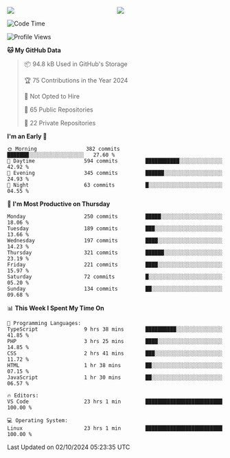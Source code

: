 <p style="display:flex;align-items:center;column-gap:0.5rem;" align="center">
  <img style="flex-grow:1;align-self:stretch;object-fit:cover;"  src ="https://github-readme-stats.vercel.app/api?username=gnoluv9x&show_icons=true&count_private=true&theme=chartreuse-dark&hide_border=true">
  <img style="flex-grow:1;align-self:stretch;object-fit:cover;"src ="https://github-readme-stats.vercel.app/api/top-langs/?username=gnoluv9x&layout=compact&hide_border=true&theme=chartreuse-dark&&langs_count=6&hide=jupyter%20notebook,tex,css,php&exclude_repo=Pacman-AI">
</p>

<!--START_SECTION:waka-->
![Code Time](http://img.shields.io/badge/Code%20Time-874%20hrs%2053%20mins-blue)

![Profile Views](http://img.shields.io/badge/Profile%20Views-0-blue)

**🐱 My GitHub Data** 

> 📦 94.8 kB Used in GitHub's Storage 
 > 
> 🏆 75 Contributions in the Year 2024
 > 
> 🚫 Not Opted to Hire
 > 
> 📜 65 Public Repositories 
 > 
> 🔑 22 Private Repositories 
 > 
**I'm an Early 🐤** 

```text
🌞 Morning                382 commits         ███████░░░░░░░░░░░░░░░░░░   27.60 % 
🌆 Daytime                594 commits         ███████████░░░░░░░░░░░░░░   42.92 % 
🌃 Evening                345 commits         ██████░░░░░░░░░░░░░░░░░░░   24.93 % 
🌙 Night                  63 commits          █░░░░░░░░░░░░░░░░░░░░░░░░   04.55 % 
```
📅 **I'm Most Productive on Thursday** 

```text
Monday                   250 commits         █████░░░░░░░░░░░░░░░░░░░░   18.06 % 
Tuesday                  189 commits         ███░░░░░░░░░░░░░░░░░░░░░░   13.66 % 
Wednesday                197 commits         ████░░░░░░░░░░░░░░░░░░░░░   14.23 % 
Thursday                 321 commits         ██████░░░░░░░░░░░░░░░░░░░   23.19 % 
Friday                   221 commits         ████░░░░░░░░░░░░░░░░░░░░░   15.97 % 
Saturday                 72 commits          █░░░░░░░░░░░░░░░░░░░░░░░░   05.20 % 
Sunday                   134 commits         ██░░░░░░░░░░░░░░░░░░░░░░░   09.68 % 
```


📊 **This Week I Spent My Time On** 

```text
💬 Programming Languages: 
TypeScript               9 hrs 38 mins       ██████████░░░░░░░░░░░░░░░   41.85 % 
PHP                      3 hrs 25 mins       ████░░░░░░░░░░░░░░░░░░░░░   14.85 % 
CSS                      2 hrs 41 mins       ███░░░░░░░░░░░░░░░░░░░░░░   11.72 % 
HTML                     1 hr 38 mins        ██░░░░░░░░░░░░░░░░░░░░░░░   07.15 % 
JavaScript               1 hr 30 mins        ██░░░░░░░░░░░░░░░░░░░░░░░   06.57 % 

🔥 Editors: 
VS Code                  23 hrs 1 min        █████████████████████████   100.00 % 

💻 Operating System: 
Linux                    23 hrs 1 min        █████████████████████████   100.00 % 
```


 Last Updated on 02/10/2024 05:23:35 UTC
<!--END_SECTION:waka-->

